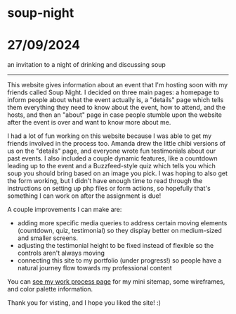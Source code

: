 # soup-night
# 27/09/2024
an invitation to a night of drinking and discussing soup

---

This website gives information about an event that I'm hosting soon with my friends called Soup Night. I decided on three main pages: a homepage to inform people about what the event actually is, a "details" page which tells them everything they need to know about the event, how to attend, and the hosts, and then an "about" page in case people stumble upon the website after the event is over and want to know more about me.  


I had a lot of fun working on this website because I was able to get my friends involved in the process too. Amanda drew the little chibi versions of us on the "details" page, and everyone wrote fun testimonials about our past events. I also included a couple dynamic features, like a countdown leading up to the event and a Buzzfeed-style quiz which tells you which soup you should bring based on an image you pick. I was hoping to also get the form working, but I didn't have enough time to read through the instructions on setting up php files or form actions, so hopefully that's something I can work on after the assignment is due!  

A couple improvements I can make are: 
* adding more specific media queries to address certain moving elements (countdown, quiz, testimonial) so they display better on medium-sized and smaller screens.
* adjusting the testimonial height to be fixed instead of flexible so the controls aren't always moving 
* connecting this site to my portfolio (under progress!) so people have a natural journey flow towards my professional content


You can [see my work process page](https://nayanaag.github.io/soup-night/pages/process.html) for my mini sitemap, some wireframes, and color palette information.

Thank you for visting, and I hope you liked the site! :)